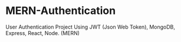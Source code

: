 # MERN-Authentication
User Authentication Project Using JWT (Json Web Token), MongoDB, Express, React, Node. (MERN)
